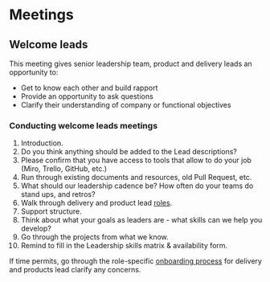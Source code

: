 # Meetings

## Welcome leads

This meeting gives senior leadership team, product and delivery leads an opportunity to:

- Get to know each other and build rapport
- Provide an opportunity to ask questions
- Clarify their understanding of company or functional objectives

### Conducting welcome leads meetings

1. Introduction.
1. Do you think anything should be added to the Lead descriptions?
1. Please confirm that you have access to tools that allow to do your job (Miro, Trello, GitHub,
   etc.)
1. Run through existing documents and resources, old Pull Request, etc.
1. What should our leadership cadence be? How often do your teams do stand ups, and retros?
1. Walk through delivery and product lead [roles](../company/roles.md).
1. Support structure.
1. Think about what your goals as leaders are - what skills can we help you develop?
1. Go through the projects from what we know.
1. Remind to fill in the Leadership skills matrix & availability form.

If time permits, go through the role-specific
[onboarding process](../peopleops/onboarding/onboarding-process.md) for delivery and products lead
clarify any concerns.
